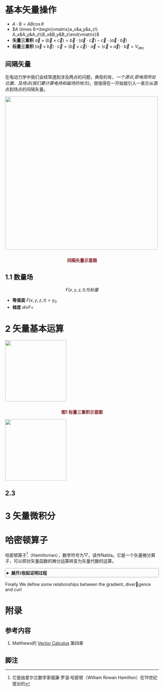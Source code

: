 # 基本矢量操作
+ $A\cdot B=AB\cos \theta$
+ $A \times B=\begin{vmatrix}a_x&a_y&a_z\\ A_x&A_y&A_z\\B_x&B_y&B_z\end{vmatrix}$
+ **矢量三重积** $\displaystyle \vec{a} \times (\vec{b} \times \vec{c})=\vec{b}\cdot(\vec{a}\cdot   \vec{c})-\vec{c}\cdot   (\vec{a}\cdot     \vec{b})$
+ **标量三重积** $(\vec{a}\times \vec{b})\cdot \vec{c}=(\vec{b}\times \vec{c})\cdot \vec{a}=(\vec{c}\times \vec{a})\cdot \vec{b}=V_{abc}$
## 间隔矢量
<!-- + **位置矢量** $r=xa_x+ya_y+za_z$
+ **无限小位移矢量** $\displaystyle  \vec{r}=\frac{\mathrm{d \mathbf{r}}}{{r}}=\mathrm{d}{x}a_x+\mathrm{d}{y}a_y+\mathrm{d}{z}a_z$ -->

在电动力学中我们会经常遇到涉及两点的问题，典型的有，*一个源点,即电荷所处位置，及场点(我们要计算电场和磁场的地方)*。很值得在一开始就引入一表示从源点到场点的间隔矢量。
<div class="box">
        <div class="box-bg">
            <img class="c" width=500 src="https://img2023.cnblogs.com/blog/2712141/202303/2712141-20230309212949507-953277978.png"> 
        </div>
        <div class="box-text">
            <p>间隔矢量示意图</p>
        </div>
    </div>

## 1.1 数量场
$$F(x,y,z,t)为标量$$
+ **等值面** $F(x,y,z,t)=y_0$
+ **梯度** $divF=$


# 2 矢量基本运算

<style>
        .box {
            margin: 5px auto;
        }
        
        .box-text p {
            .php{text-decoration:underline};
               font-size: 14px;
                width: 100%;
                color: #7c191e;
                font-weight: 700;
                text-align: center;
                padding-top: 10px;
        }
    </style>

<div class="box">
        <div class="box-bg">
            <img class="c" width=200 src="https://img2023.cnblogs.com/blog/2712141/202303/2712141-20230309131447131-1216547728.png"> 
        </div>
        <div class="box-text">
            <p>图1 标量三重积示意图</p>
        </div>
    </div>

<img class="c" width=200 src=""> 


## 2.3 
# 3 矢量微积分


# 哈密顿算子
哈密顿算子[^1]（Hamiltonian），数学符号为▽，读作Nabla。它是一个矢量微分算子，可以把对矢量函数的微分运算转变为矢量代数的运算。
<details>
  <summary>展开/收起证明过程</summary>
  
</details>

<style>
  details {
    border: 1px solid #aaa;
    border-radius: 4px;
    padding: 4px;
  }
  
  summary {
    cursor: pointer;
    font-weight: bold;
  }
</style>

Finally We define some relationships between the gradient, divergence and curl
# 附录
## 参考内容
1. Matthews的
<a href="https://gateway.pinata.cloud/ipfs/bafykbzacecwfczob3ri4eoyap4lzqanyugiwupckqs7t6mzmfus6ggiuxzr7u?filename=Corral%20M.%20-%20Vector%20Calculus%20%282008%29.pdf" target="_new">Vector Calculus</a> 第四章
## 脚注
[^1]:它是由爱尔兰数学家威廉·罗温·哈密顿（William Rowan Hamilton）在19世纪提出的
